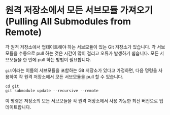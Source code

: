# 원격 저장소에서 모든 서브모듈 가져오기 (Pulling All Submodules from Remote)

각 원격 저장소에서 업데이트해야 하는 서브모듈이 있는 Git 저장소가 있습니다. 각 서브모듈을 수동으로 pull 하는 것은 시간이 많이 걸리고 오류가 발생하기 쉽습니다. 모든 서브모듈을 한 번에 pull 하는 방법이 필요합니다.

`git`이라는 이름의 서브모듈을 포함하는 Git 저장소가 있다고 가정하면, 다음 명령을 사용하여 각 원격 저장소에서 모든 서브모듈을 pull 할 수 있습니다.

```shell
cd git
git submodule update --recursive --remote
```

이 명령은 저장소의 모든 서브모듈을 각 원격 저장소에서 사용 가능한 최신 버전으로 업데이트합니다.
